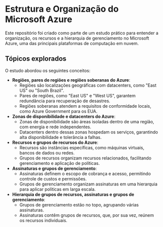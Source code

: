 # Estrutura e Organização do Microsoft Azure 

Este repositório foi criado como parte de um estudo prático para entender a organização, os recursos e a hierarquia de gerenciamento no Microsoft Azure, uma das principais plataformas de computação em nuvem.

## Tópicos explorados

O estudo abordou os seguintes conceitos:

- **Regiões, pares de regiões e regiões soberanas do Azure**:
  - Regiões são localizações geográficas com datacenters, como "East US" ou "South Brazil".
  - Pares de regiões, como "East US" e "West US", garantem redundância para recuperação de desastres.
  - Regiões soberanas atendem a requisitos de conformidade locais, como Azure Government para os EUA.
- **Zonas de disponibilidade e datacenters do Azure**:
  - Zonas de disponibilidade são áreas isoladas dentro de uma região, com energia e rede independentes.
  - Datacenters dentro dessas zonas hospedam os serviços, garantindo alta disponibilidade e tolerância a falhas.
- **Recursos e grupos de recursos do Azure**:
  - Recursos são instâncias específicas, como máquinas virtuais, bancos de dados ou redes.
  - Grupos de recursos organizam recursos relacionados, facilitando gerenciamento e aplicação de políticas.
- **Assinaturas e grupos de gerenciamento**:
  - Assinaturas definem o escopo de cobrança e acesso, permitindo controle de custos e permissões.
  - Grupos de gerenciamento organizam assinaturas em uma hierarquia para aplicar políticas em larga escala.
- **Hierarquia de grupos de recursos, assinaturas e grupos de gerenciamento**:
  - Grupos de gerenciamento estão no topo, agrupando várias assinaturas.
  - Assinaturas contêm grupos de recursos, que, por sua vez, reúnem os recursos individuais.
